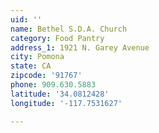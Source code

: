 ```yaml
---
uid: ''
name: Bethel S.D.A. Church
category: Food Pantry
address_1: 1921 N. Garey Avenue
city: Pomona
state: CA
zipcode: '91767'
phone: 909.630.5883
latitude: '34.0812428'
longitude: '-117.7531627'

---
```

